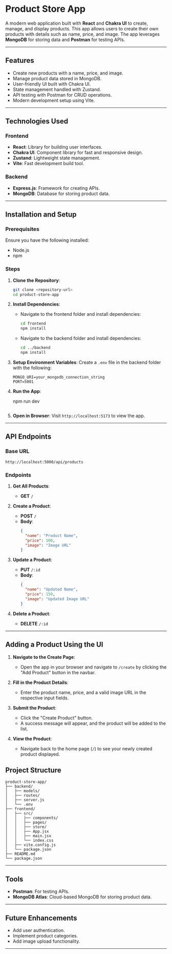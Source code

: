 # Product Store App

A modern web application built with **React** and **Chakra UI** to create, manage, and display products. This app allows users to create their own products with details such as name, price, and image. The app leverages **MongoDB** for storing data and **Postman** for testing APIs.

---

## Features

- Create new products with a name, price, and image.
- Manage product data stored in MongoDB.
- User-friendly UI built with Chakra UI.
- State management handled with Zustand.
- API testing with Postman for CRUD operations.
- Modern development setup using Vite.

---

## Technologies Used

### Frontend

- **React**: Library for building user interfaces.
- **Chakra UI**: Component library for fast and responsive design.
- **Zustand**: Lightweight state management.
- **Vite**: Fast development build tool.

### Backend

- **Express.js**: Framework for creating APIs.
- **MongoDB**: Database for storing product data.

---

## Installation and Setup

### Prerequisites

Ensure you have the following installed:

- Node.js
- npm

### Steps

1. **Clone the Repository**:

   ```bash
   git clone <repository-url>
   cd product-store-app
   ```

2. **Install Dependencies**:

   - Navigate to the frontend folder and install dependencies:
     ```bash
     cd frontend
     npm install
     ```
   - Navigate to the backend folder and install dependencies:
     ```bash
     cd ../backend
     npm install
     ```

3. **Setup Environment Variables**:
   Create a `.env` file in the backend folder with the following:

   ```env
   MONGO_URI=your_mongodb_connection_string
   PORT=5001
   ```

4. **Run the App**:

   npm run dev

   ```

   ```

5. **Open in Browser**:
   Visit `http://localhost:5173` to view the app.

---

## API Endpoints

### Base URL

```
http://localhost:5000/api/products
```

### Endpoints

1. **Get All Products**:

   - **GET** `/`

2. **Create a Product**:

   - **POST** `/`
   - **Body**:
     ```json
     {
       "name": "Product Name",
       "price": 100,
       "image": "Image URL"
     }
     ```

3. **Update a Product**:

   - **PUT** `/:id`
   - **Body**:
     ```json
     {
       "name": "Updated Name",
       "price": 150,
       "image": "Updated Image URL"
     }
     ```

4. **Delete a Product**:
   - **DELETE** `/:id`

---

## Adding a Product Using the UI

1. **Navigate to the Create Page**:

   - Open the app in your browser and navigate to `/create` by clicking the "Add Product" button in the navbar.

2. **Fill in the Product Details**:

   - Enter the product name, price, and a valid image URL in the respective input fields.

3. **Submit the Product**:

   - Click the "Create Product" button.
   - A success message will appear, and the product will be added to the list.

4. **View the Product**:
   - Navigate back to the home page (`/`) to see your newly created product displayed.

## Project Structure

```
product-store-app/
├── backend/
│   ├── models/
│   ├── routes/
│   ├── server.js
│   └── .env
├── frontend/
│   ├── src/
│   │   ├── components/
│   │   ├── pages/
│   │   ├── store/
│   │   ├── App.jsx
│   │   ├── main.jsx
│   │   └── index.css
│   ├── vite.config.js
│   └── package.json
├── README.md
└── package.json
```

---

## Tools

- **Postman**: For testing APIs.
- **MongoDB Atlas**: Cloud-based MongoDB for storing product data.

---

## Future Enhancements

- Add user authentication.
- Implement product categories.
- Add image upload functionality.

---
